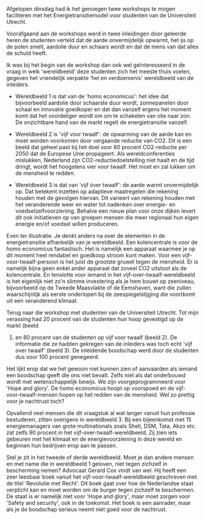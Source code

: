 Afgelopen dinsdag had ik het genoegen twee workshops te mogen faciliteren met
het Energietransitiemodel voor studenten van de Universiteit Utrecht.

Voorafgaand aan de workshops werd in twee inleidingen door geleerde heren de
studenten verteld dat de aarde onvermijdelijk opwarmt, het ijs op de polen
smelt, aardolie duur en schaars wordt en dat de mens van dat alles de schuld
heeft.

Ik was bij het begin van de workshop dan ook wel geïnteresseerd in de vraag in
welk 'wereldbeeld' deze studenten zich het meeste thuis voelen, gegeven het
vriendelijk verpakte ‘hel en verdoemenis' wereldbeeld van de inleiders.

* Wereldbeeld 1 is dat van de 'homo economicus': het idee dat bijvoorbeeld
  aardolie door schaarste duur wordt, zonnepanelen door schaal en innovatie
goedkoper en dat dan vanzelf ergens het moment komt dat het voordeliger wordt
om om te schakelen van olie naar zon. De onzichtbare hand van de markt regelt
de energietransitie vanzelf.

* Wereldbeeld 2 is 'vijf voor twaalf': de opwarming van de aarde kan en moet
  worden voorkomen door vergaande reductie van CO2. Dit is een beeld dat geheel
past bij het doel voor 80 procent CO2-reductie per 2050 dat de Europese Unie
propageert. Als wereldconferenties mislukken, Nederland zijn
CO2-reductiedoelstelling niet haalt en de tijd dringt, wordt het hoogstens vier
voor twaalf. Het moet en zal lukken om de mensheid te redden.

* Wereldbeeld 3 is dat van 'vijf óver twaalf': de aarde warmt onvermijdelijk
  op. Dat betekent inzetten op adaptieve maatregelen die rekening houden met de
gevolgen hiervan. Dit varieert van rekening houden met het veranderende weer en
water tot nadenken over energie- en voedselzelfvoorziening. Behalve een nieuw
plan voor onze dijken levert dit ook initiatieven op van groepen mensen die
meer regionaal hun eigen energie en/of voedsel willen produceren.

Even ter illustratie. Je denkt anders na over de elementen in de
energietransitie afhankelijk van je wereldbeeld. Een kolencentrale is voor de
homo economicus fantastisch. Het is namelijk een apparaat waarmee je op dit
moment heel rendabel en goedkoop stroom kunt maken. Voor een
vijf-voor-twaalf-persoon is het juist de grootste gruwel tegen de mensheid. Er
is namelijk bijna geen enkel ander apparaat dat zoveel CO2 uitstoot als de
kolencentrale. En tenslotte voor iemand in het vijf-over-twaalf-wereldbeeld is
het eigenlijk niet zo'n slimme investering als je hem bouwt op zeeniveau,
bijvoorbeeld op de Tweede Maasvlakte of de Eemshaven, want die zullen
waarschijnlijk als eerste onderlopen bij de zeespiegelstijging die voortkomt
uit een veranderend klimaat.

Terug naar die workshop met studenten van de Universiteit Utrecht. Tot mijn
verassing had 20 procent van de studenten hun hoop gevestigd op de markt (beeld
1) en 80 procent van de studenten op vijf voor twaalf (beeld 2). De informatie
die ze hadden gekregen van de inleiders was toch echt 'vijf over twaalf' (beeld
3). De inleidende boodschap werd door de studenten dus voor 100 procent
genegeerd.

Het lijkt erop dat we het gewoon niet kunnen zien of aanvaarden als iemand een
boodschap geeft die ons niet bevalt. Zelfs niet als dat onderbouwd wordt met
wetenschappelijk bewijs. We zijn voorgeprogrammeerd voor 'Hope and glory'. De
homo economicus hoopt op voorspoed en de vijf-voor-twaalf-mensen hopen op het
redden van de mensheid. Wel zo prettig voor je nachtrust toch?

Opvallend veel mensen die dit vraagstuk al wat langer vanuit hun professie
bestuderen, zitten overigens in wereldbeeld 3. Bij een bijeenkomst met 15
energiemanagers van grote multinationals zoals Shell, DSM, Tata, Akzo etc. zat
zelfs 90 procent in het vijf-over-twaalf-wereldbeeld. Zij zien iets gebeuren
met het klimaat en de energievoorziening in deze wereld en beginnen hun
bedrijven erop aan te passen.

Stel je zit in het tweede of derde wereldbeeld. Moet je dan andere mensen en
met name die in wereldbeeld 1 geloven, niet tegen zichzelf in bescherming
nemen? Advocaat Gerard Cox vindt van wel. Hij heeft een zeer leesbaar boek
vanuit het vijf-voor-twaalf-wereldbeeld geschreven met de titel 'Revolutie met
Recht'. Dit boek gaat over hoe de Nederlandse staat verplicht kan en moet
worden om de burger tegen zichzelf te beschermen. De staat is er namelijk niet
voor 'Hope and glory', maar moet zorgen voor 'Safety and security', ook in de
toekomst. Het boek is een aanrader, maar als je de boodschap serieus neemt niet
goed voor de nachtrust.
